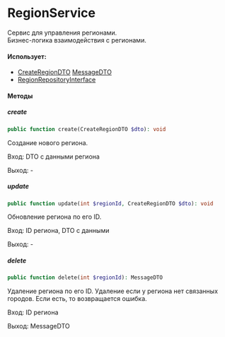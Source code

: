 # RegionService

Сервис для управления регионами.  
Бизнес-логика взаимодействия с регионами.

#### Использует:

* [CreateRegionDTO](/app/DTO/Cities/Region/CreateRegionDTO.md) [MessageDTO](/app/DTO/MessageDTO.md)
* [RegionRepositoryInterface](/app/Repositories/Interfaces/Cities/RegionRepositoryInterface.md)

#### Методы

##### create

```php
public function create(CreateRegionDTO $dto): void
```

Создание нового региона.

Вход: DTO с данными региона

Выход: -

##### update
```php
public function update(int $regionId, CreateRegionDTO $dto): void
```

Обновление региона по его ID.

Вход: ID региона, DTO с данными

Выход: -

##### delete
```php
public function delete(int $regionId): MessageDTO
```

Удаление региона по его ID.
Удаление если у региона нет связанных городов. Если есть, то возвращается ошибка.

Вход: ID региона

Выход: MessageDTO
